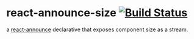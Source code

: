 # react-announce-size [![Build Status](https://travis-ci.org/tusharmath/react-announce-size.svg?branch=master)](https://travis-ci.org/tusharmath/react-announce-size)
a [react-announce](https://github.com/tusharmath/react-announce) declarative that exposes component size as a stream.


